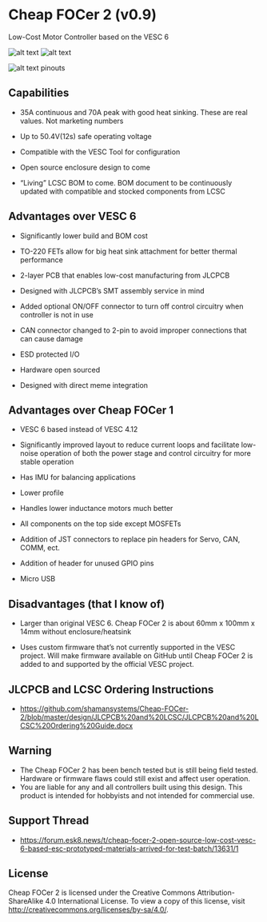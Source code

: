 # Cheap FOCer 2 (v0.9)
Low-Cost Motor Controller based on the VESC 6

![alt text](https://github.com/shamansystems/Cheap-FOCer-2/blob/master/design/Images/Front.PNG)
![alt text](https://github.com/shamansystems/Cheap-FOCer-2/blob/master/design/Images/Back.PNG)

![alt text](https://github.com/shamansystems/Cheap-FOCer-2/blob/master/design/Images/pinout.PNG)
pinouts

## Capabilities

- 35A continuous and 70A peak with good heat sinking. These are real values. Not marketing numbers

- Up to 50.4V(12s) safe operating voltage

- Compatible with the VESC Tool for configuration

- Open source enclosure design to come

- “Living” LCSC BOM to come. BOM document to be continuously updated with compatible and stocked components from LCSC

## Advantages over VESC 6

- Significantly lower build and BOM cost

- TO-220 FETs allow for big heat sink attachment for better thermal performance

- 2-layer PCB that enables low-cost manufacturing from JLCPCB

- Designed with JLCPCB’s SMT assembly service in mind

- Added optional ON/OFF connector to turn off control circuitry when controller is not in use

- CAN connector changed to 2-pin to avoid improper connections that can cause damage

- ESD protected I/O

- Hardware open sourced

- Designed with direct meme integration

## Advantages over Cheap FOCer 1

- VESC 6 based instead of VESC 4.12

- Significantly improved layout to reduce current loops and facilitate low-noise operation of both the power stage and control circuitry for more stable operation

- Has IMU for balancing applications

- Lower profile

- Handles lower inductance motors much better

- All components on the top side except MOSFETs

- Addition of JST connectors to replace pin headers for Servo, CAN, COMM, ect.

- Addition of header for unused GPIO pins

- Micro USB

## Disadvantages (that I know of)

- Larger than original VESC 6. Cheap FOCer 2 is about 60mm x 100mm x 14mm without enclosure/heatsink

- Uses custom firmware that’s not currently supported in the VESC project. Will make firmware available on GitHub until Cheap FOCer 2 is added to and supported by the official VESC project.

## JLCPCB and LCSC Ordering Instructions

- https://github.com/shamansystems/Cheap-FOCer-2/blob/master/design/JLCPCB%20and%20LCSC/JLCPCB%20and%20LCSC%20Ordering%20Guide.docx

## Warning
- The Cheap FOCer 2 has been bench tested but is still being field tested. Hardware or firmware flaws could still exist and affect user operation. 
- You are liable for any and all controllers built using this design. This product is intended for hobbyists and not intended for commercial use. 

## Support Thread
- https://forum.esk8.news/t/cheap-focer-2-open-source-low-cost-vesc-6-based-esc-prototyped-materials-arrived-for-test-batch/13631/1

## License
Cheap FOCer 2 is licensed under the Creative Commons Attribution-ShareAlike 4.0 International License. To view a copy of this license, visit http://creativecommons.org/licenses/by-sa/4.0/.
